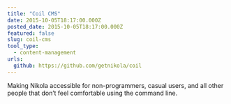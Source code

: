 ```yaml
---
title: "Coil CMS"
date: 2015-10-05T18:17:00.000Z
posted_date: 2015-10-05T18:17:00.000Z
featured: false
slug: coil-cms
tool_type: 
  - content-management
urls:
  github: https://github.com/getnikola/coil
---
```

Making Nikola accessible for non-programmers, casual users, and all other people that don’t feel comfortable using the command line.




